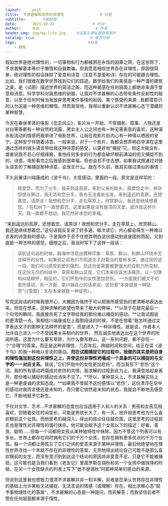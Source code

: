 ```yaml
---
layout:     post                       
title:  不求甚解和世界的非理性                # 标题
subtitle:        #副标题
date:       2021-10-22                 # 时间
author:     木水                         # 作者
header-img: img/bg-life.jpg     #这篇文章标题背景图片
catalog: true                         # 是否归档
tags:                                #标签
    - 随笔
---
```

假如世界是绝对理性的，一切事物和行为都被困在永恒的因果之网，在这张网下，不求甚解基本等价于懒惰和自我欺骗。但我愿意相信世界存在非理性，原因很简单，绝对理性的假设抹除了爱意和诗意（注意不是爱和诗）存在的可能跟合理性。比如，我们很难在数学世界找到它们的踪迹。数学给我们的美感是一种严谨的建筑之美，是（试图）描述世界的简洁之美，而这种美感在任何层面上都绝非来源于爱意和诗意。科学学科对我思维的驯服，让我对不求甚解的心态带有条件反射性的敌意，以至于任何时候当我放弃思考某件事情的起因、某个感受的来源…我都潜意识的认为这是一种思维的懒惰。然而渐渐地，我得以重新认识不求甚解心态下潜藏的某种智慧。

今天在看侯孝贤的电影《恋恋风尘》，影片从一开始，不管摄影、叙事、人物还是对白等等都有一种自然的流露，男女主人公之间也有一种无需表意的喜欢，这种溪水般流动的情感把我带进了电影世界，让我在观影片刻内心有一种得以栖居的安宁。这种安宁伴随着诗意。一般来说，对于一个影片，我都会想弄明白导演在这里通过怎样的镜头语言带给我这种诗意的感受，以更好地“捕捉”它。但这次我没有，或者说我不忍心仔细琢磨，害怕任何多余的行为都会破坏眼前满溢的但又捕捉不到的，诗意。电影看完之后我感到很幸福，但也会忍不住去想，如果我试图通过对镜头语言的了解捕捉那种诗意，会发生什么。就在不久前，我其实做过类似的事情：

不久前重读川端康成的《波千鸟》，大受感动。里面的一段，原文是这样写的：

>我爱您，而为了分手，我来到这高原，来到父亲的故乡。我爱您之中，掺杂怨恨与罪过，我无法和您分手。我也无法重新出发。来到遥远的高原，还想着您，请原谅！我想和您分手，走在草原上，欣赏群山，我还是继续想着您。/ 在松树下一直想着您，这里如果是没有屋顶的天堂，或许就这样升天。我一直都不想动。我茫然祈求您的幸福。

“来到遥远的高原，还想着您，请原谅！我想和您分手，走在草原上，欣赏群山，我还是继续想着您。”这句话我反复读了好多遍，每次读它，内心都会萌生一种难以言表的诗意般的感动，于是我终于忍不住想弄明白这份感动到底是因何而起，又到底是一种怎样的感受。细想之后，我当时写下了这样一段话：

>读到这句话的时候，脑海中浮现出两种印象：草原、群山，和群山环绕中无法释怀的女性。如果说之前我们不知道文子对菊治的爱有多深，通过信的这一段，我们可以感受到爱的强烈。但这份爱需要被更强大的自制力所克制，在这份无尽的纠结中，草原和群山显现，它们本来应该洗涤痛苦，让一切罪和纠结释怀，相反的，它们怀抱中的女性更加悲伤。 一方面我们被文子的爱所感动，另一方面，拿川端自己的话来说，这份爱”本身就是一种徒劳“（《雪国》：生存本身就是一种徒劳）。

写完这段话的时候我很开心，大概因为我终于可以把我所感受到的更清晰地表达出来。但现在想来，这种求解的欲望也带来了极大的弊端，**以至于在敲完最后一个句号的瞬间，我直接杀死了文字带给我的那份难以捕捉的感动。**让我试图说的更清楚一点。我相信川端康成在上面那段话的时候，不是在想着“我怎样通过文字表达文子的那种无法释怀的爱意”，而是进入了一种非理性。就是说，作者本人允许自己进入一个不受因果关系制约的世界， 然后诚实地表达出在这个世界的所闻所感。这里为什么要写草原，为什么要写群山，这一系列问题，都不存在一个“合理”的答案。而正是这种非理性，几百年后，跨越时间和空间，给正在读《波千鸟》的我一种难以言说的感动。**而在试图捕捉它的过程中，我做的其实是把自身的理性强加到这份非理性之上，并使这份非理性坍塌成一个具象的可以捕捉的与文字的一一对应关系**。我说，”它们怀抱中的女性更加悲伤“，而当我写下”悲伤“这个词，我的所有感动坍塌成对悲伤的共情，我求解的过程到此为止，我满意地起身离开，那份难以捕捉的感动也消失不见了。**所以，某种意义上，不求甚解实际上是一种更虔诚的求知态度。**如果我不曾赋予这份感情以”悲伤“，这份漂浮在空中的感动对我而言便还是未知的，而只要它依然是未知的状态，我就会不断地去感受它，不断地赋予它新生。

不仅对文学、艺术…不求甚解的态度也应当适用于人和人的关系：男孩和女孩互相喜欢，但随着交往时间变长，可能是男孩长大了，有一天，他开始思考他为什么喜欢眼前这个女孩。而他思考的越深入，得出的结论往往越负面。这里思考的过程其实也是理性对非理性的强行抹杀。他可能会赋予这个女孩以下的描述：好看、善良、聪明……但每一个词都把女孩从某种独特性中抹除，因为不管这个列表可以有多长，世界上都存在同时拥有它们的千万个女孩，也存在拥有更多优点的千万个女孩。每一个词都让男孩忘了它们之间的爱意来源于某种非理性，最后他绝望地在理性世界寻找一个本就不存在的非理性的答案，无奈地得出结论自己可能不是那么喜欢眼前的女生，而没有意识到到达这个结论的原因并非爱意不足，只是它不能被捕捉。这可能也是当我们看到《老友记》里面罗斯在瑞秋和另一个女孩中做抉择的时候，在另一个女孩缺点的列表上写下”她不是瑞秋“时那种简单的感动的来源。

但说到这里我也想极力澄清不求甚解并非一知半解，前者是在承认世界存在非理性的基础上允许某些无法捕捉、无法言说的情感（或理解）存在。相比求解心态”赋予事物理性化的答案“，不求甚解的心态是一种提问，而非解答；而我坚信后者不管在任何层面都来源于惰性。

